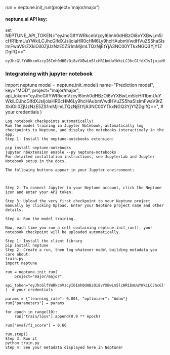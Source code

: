 run = neptune.init_run(project='major/major')


#### neptune.ai API key:
set NEPTUNE_API_TOKEN="eyJhcGlfYWRkcmVzcyI6Imh0dHBzOi8vYXBwLm5lcHR1bmUuYWkiLCJhcGlfdXJsIjoiaHR0cHM6Ly9hcHAubmVwdHVuZS5haSIsImFwaV9rZXkiOiI0ZjUzNzE5ZS1mMjlmLTQzNjEtYjA3NC00YTkxNGQ3YjY1ZDgifQ=="


```
eyJhcGlfYWRkcmVzcyI6Imh0dHBzOi8vYXBwLm5lcHR1bmUuYWkiLCJhcGlfdXJsIjoiaHR0cHM6Ly9hcHAubmVwdHVuZS5haSIsImFwaV9rZXkiOiI0ZjUzNzE5ZS1mMjlmLTQzNjEtYjA3NC00YTkxNGQ3YjY1ZDgifQ==
```


### Integrateing with jupyter notebook
import neptune
model = neptune.init_model(
    name="Prediction model",
    key="MOD", 
    project="major/major", 
    api_token="eyJhcGlfYWRkcmVzcyI6Imh0dHBzOi8vYXBwLm5lcHR1bmUuYWkiLCJhcGlfdXJsIjoiaHR0cHM6Ly9hcHAubmVwdHVuZS5haSIsImFwaV9rZXkiOiI0ZjUzNzE5ZS1mMjlmLTQzNjEtYjA3NC00YTkxNGQ3YjY1ZDgifQ==", # your credentials
)

```
Log notebook checkpoints automatically!
Run the model training in Jupyter Notebook, automatically log checkpoints to Neptune, and display the notebooks interactively in the app.
Step 1: Install the neptune-notebooks extension:

pip install neptune-notebooks
jupyter nbextension enable --py neptune-notebooks
For detailed installation instructions, see JupyterLab and Jupyter Notebook setup in the docs.

The following buttons appear in your Jupyter environment:



Step 2: To connect Jupyter to your Neptune account, click the Neptune icon and enter your API token.

Step 3: Upload the very first checkpoint to your Neptune project manually by clicking Upload. Enter your Neptune project name and other details.

Step 4: Run the model training.

Now, each time you run a cell containing neptune.init_run(), your notebook checkpoint will be uploaded automatically.
```


```
Step 1: Install the client library
pip install neptune
Step 2: Create a run, then log whatever model building metadata you care about.
train.py
import neptune

run = neptune.init_run(
    project="major/major",
    api_token="eyJhcGlfYWRkcmVzcyI6Imh0dHBzOi8vYXBwLm5lcHR1bmUuYWkiLCJhcGlfdXJsIjoiaHR0cHM6Ly9hcHAubmVwdHVuZS5haSIsImFwaV9rZXkiOiI0ZjUzNzE5ZS1mMjlmLTQzNjEtYjA3NC00YTkxNGQ3YjY1ZDgifQ==",
)  # your credentials

params = {"learning_rate": 0.001, "optimizer": "Adam"}
run["parameters"] = params

for epoch in range(10):
    run["train/loss"].append(0.9 ** epoch)

run["eval/f1_score"] = 0.66

run.stop()
Step 3: Run it
python train.py
Step 4: See your metadata displayed here in Neptune!
```
